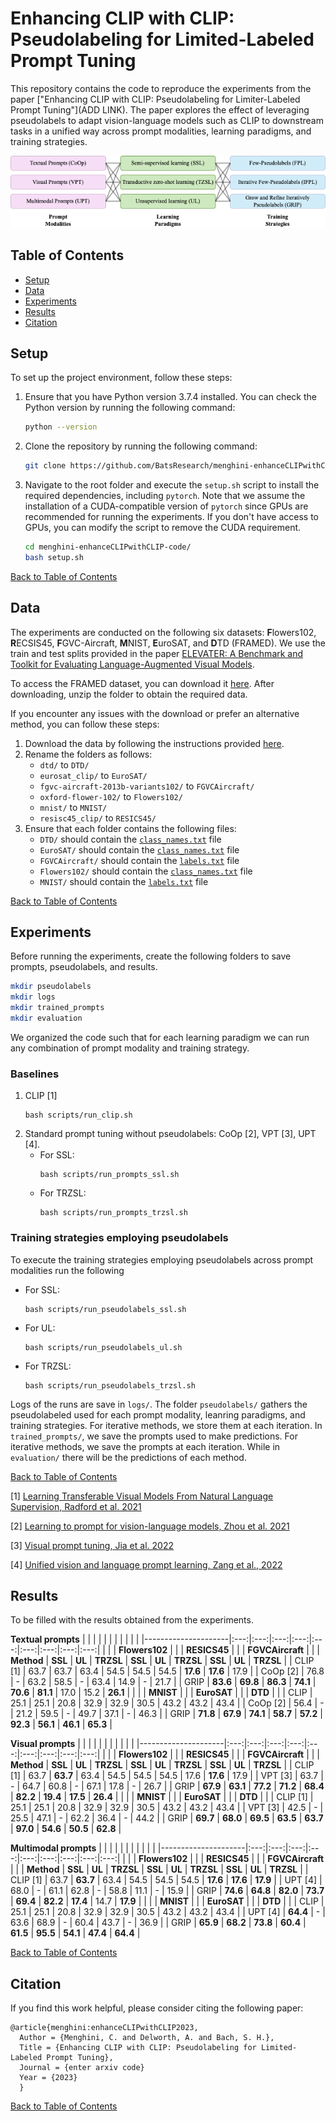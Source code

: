 # Enhancing CLIP with CLIP: Pseudolabeling for Limited-Labeled Prompt Tuning

This repository contains the code to reproduce the experiments from the paper ["Enhancing CLIP with CLIP: Pseudolabeling for Limiter-Labeled Prompt Tuning"](ADD LINK). The paper explores the effect of leveraging pseudolabels to adapt vision-language models such as CLIP to downstream tasks in a unified way across prompt modalities, learning paradigms, and training strategies.

<div align="center">
    <img src="imgs/overview.png" alt="Design space">
</div>


## Table of Contents

- [Setup](#setup)
- [Data](#data)
- [Experiments](#experiments)
- [Results](#results)
- [Citation](#citation)

## Setup

To set up the project environment, follow these steps:

1. Ensure that you have Python version 3.7.4 installed. You can check the Python version by running the following command:

    ```bash
    python --version
    ```

2. Clone the repository by running the following command:

    ```bash
    git clone https://github.com/BatsResearch/menghini-enhanceCLIPwithCLIP-code.git
    ```

3. Navigate to the root folder and execute the `setup.sh` script to install the required dependencies, including `pytorch`. Note that we assume the installation of a CUDA-compatible version of `pytorch` since GPUs are recommended for running the experiments. If you don't have access to GPUs, you can modify the script to remove the CUDA requirement. 

    ```bash
    cd menghini-enhanceCLIPwithCLIP-code/
    bash setup.sh
    ```

[Back to Table of Contents](#table-of-contents)

## Data

The experiments are conducted on the following six datasets: **F**lowers102, **R**ECSIS45, **F**GVC-Aircraft, **M**NIST, **E**uroSAT, and **D**TD (FRAMED). We use the train and test splits provided in the paper [ELEVATER: A Benchmark and Toolkit for Evaluating Language-Augmented Visual Models](https://openreview.net/pdf?id=hGl8rsmNXzs).

To access the FRAMED dataset, you can download it [here](https://drive.google.com/file/d/1_ns7regg8dfAAGmYcmCXa5ryuJeOoug-/view?usp=share_link). After downloading, unzip the folder to obtain the required data.

If you encounter any issues with the download or prefer an alternative method, you can follow these steps:

1. Download the data by following the instructions provided [here](https://github.com/Computer-Vision-in-the-Wild/DataDownload).
2. Rename the folders as follows:
   - `dtd/` to `DTD/`
   - `eurosat_clip/` to `EuroSAT/`
   - `fgvc-aircraft-2013b-variants102/` to `FGVCAircraft/`
   - `oxford-flower-102/` to `Flowers102/`
   - `mnist/` to `MNIST/`
   - `resisc45_clip/` to `RESICS45/`
3. Ensure that each folder contains the following files:
   - `DTD/` should contain the [`class_names.txt`](https://github.com/BatsResearch/co-training-clip/blob/reproducibility/data/class_files/DTD/class_names.txt) file
   - `EuroSAT/` should contain the [`class_names.txt`](https://github.com/BatsResearch/co-training-clip/blob/reproducibility/data/class_files/EuroSAT/class_names.txt) file
   - `FGVCAircraft/` should contain the [`labels.txt`](https://github.com/BatsResearch/co-training-clip/blob/reproducibility/data/class_files/FGVCAircraft/labels.txt) file
   - `Flowers102/` should contain the [`class_names.txt`](https://github.com/BatsResearch/co-training-clip/blob/reproducibility/data/class_files/Flowers102/class_names.txt) file
   - `MNIST/` should contain the [`labels.txt`](https://github.com/BatsResearch/co-training-clip/blob/reproducibility/data/class_files/MNIST/labels.txt) file

[Back to Table of Contents](#table-of-contents)

## Experiments

Before running the experiments, create the following folders to save prompts, pseudolabels, and results.

```bash
mkdir pseudolabels
mkdir logs
mkdir trained_prompts
mkdir evaluation
```

We organized the code such that for each learning paradigm we can run any combination of prompt modality and training strategy.

### Baselines

1. CLIP [1]
    ```
    bash scripts/run_clip.sh
    ```
2. Standard prompt tuning without pseudolabels: CoOp [2], VPT [3], UPT [4].
    - For SSL:
        ```
        bash scripts/run_prompts_ssl.sh
        ```
    - For TRZSL:
        ```
        bash scripts/run_prompts_trzsl.sh
        ```

### Training strategies employing pseudolabels

To execute the training strategies employing pseudolabels across prompt modalities run the following
    
- For SSL:  
    ```
    bash scripts/run_pseudolabels_ssl.sh
    ```

- For UL:  
    ```
    bash scripts/run_pseudolabels_ul.sh
    ```

- For TRZSL:
    ```
    bash scripts/run_pseudolabels_trzsl.sh
    ```

Logs of the runs are save in `logs/`.
The folder `pseudolabels/` gathers the pseudolabeled used for each prompt modality, leanring paradigms, and training strategies. For iterative methods, we store them at each iteration.
In `trained_prompts/`, we save the prompts used to make predictions. For iterative methods, we save the prompts at each iteration. 
While in `evaluation/` there will be the predictions of each method. 

[Back to Table of Contents](#table-of-contents)


[1] [Learning Transferable Visual Models From Natural Language Supervision, Radford et al. 2021](https://arxiv.org/pdf/2103.00020.pdf)

[2] [Learning to prompt for vision-language models, Zhou et al. 2021](https://arxiv.org/pdf/2109.01134.pdf)

[3] [Visual prompt tuning, Jia et al. 2022](https://arxiv.org/pdf/2203.12119.pdf)

[4] [Unified vision and language prompt learning, Zang et al., 2022](https://arxiv.org/pdf/2210.07225.pdf)

## Results

To be filled with the results obtained from the experiments.


**Textual prompts**
| |   |   |   |   |   |   |   |   |   |
|---------------------|:---:|:---:|:---:|:---:|:---:|:---:|:---:|:---:|:---:|
|                     |  | **Flowers102** | |  | **RESICS45** |  |  | **FGVCAircraft** |  |
| **Method**          | **SSL** | **UL** | **TRZSL** | **SSL** | **UL** | **TRZSL** | **SSL** | **UL** | **TRZSL** |
| CLIP [1]            | 63.7 | 63.7 | 63.4 | 54.5 | 54.5 | 54.5 | **17.6** | **17.6** | 17.9 |
| CoOp [2]               | 76.8 | - | 63.2 | 58.5 | - | 63.4 | 14.9 | - | 21.7 |
| GRIP                | **83.6** | **69.8** | **86.3** | **74.1** | **70.6** | **81.1** | 17.0 | 15.2 | **26.1** |
|                     |  | **MNIST** |  |  | **EuroSAT** |  |  | **DTD** |  |
| CLIP                | 25.1 | 25.1 | 20.8 | 32.9 | 32.9 | 30.5 | 43.2 | 43.2 | 43.4 |
| CoOp  [2]              | 56.4 | - | 21.2 | 59.5 | - | 49.7 | 37.1 | - | 46.3 |
| GRIP                | **71.8** | **67.9** | **74.1** | **58.7** | **57.2** | **92.3** | **56.1** | **46.1** | **65.3** |

**Visual prompts** 
| |   |   |   |   |   |   |   |   |   |
|---------------------|:---:|:---:|:---:|:---:|:---:|:---:|:---:|:---:|:---:|
|                     |  | **Flowers102** |  |  | **RESICS45** |  |  | **FGVCAircraft** |  |
| **Method**          | **SSL** | **UL** | **TRZSL** | **SSL** | **UL** | **TRZSL** | **SSL** | **UL** | **TRZSL** |
| CLIP [1]             | 63.7 | **63.7** | 63.4 | 54.5 | 54.5 | 54.5 | 17.6 | **17.6** | 17.9 |
| VPT  [3]               | 63.7 | - | 64.7 | 60.8 | - | 67.1 | 17.8 | - | 26.7 |
| GRIP                | **67.9** | **63.1** | **77.2** | **71.2** | **68.4** | **82.2** | **19.4** | **17.5** | **26.4** | 
|                     |  | **MNIST** |  |  | **EuroSAT** |  |  | **DTD** |  |
| CLIP [1]             | 25.1 | 25.1 | 20.8 | 32.9 | 32.9 | 30.5 | 43.2 | 43.2 | 43.4 |
| VPT  [3]               | 42.5 | - | 25.5 | 47.1 | - | 62.2 | 36.4 | - | 44.2 | 
| GRIP                | **69.7** | **68.0** | **69.5** | **63.5** | **63.7** | **97.0** | **54.6** | **50.5** | **62.8** |

**Multimodal prompts**
| |   |   |   |   |   |   |   |   |   |
|---------------------|:---:|:---:|:---:|:---:|:---:|:---:|:---:|:---:|:---:|
|                     |  | **Flowers102** |  |  | **RESICS45** |  |  | **FGVCAircraft** |  |
| **Method**          | **SSL** | **UL** | **TRZSL** | **SSL** | **UL** | **TRZSL** | **SSL** | **UL** | **TRZSL** |
| CLIP [1]                | 63.7 | **63.7** | 63.4 | 54.5 | 54.5 | 54.5 | **17.6** | **17.6** | **17.9** |
| UPT  [4]               | 68.0 | - | 61.1 | 62.8 | - | 58.8 | 11.1 | - | 15.9 |
| GRIP                | **74.6** | **64.8** | **82.0** | **73.7** | **69.4** | **82.2** | **17.4** | 14.7 | **17.9** | 
|                     |  | **MNIST** |  |  | **EuroSAT** |  |  | **DTD** |  |
| CLIP                | 25.1 | 25.1 | 20.8 | 32.9 | 32.9 | 30.5 | 43.2 | 43.2 | 43.4 |
| UPT  [4]               | **64.4** | - | 63.6 | 68.9 | - | 60.4 | 43.7 | - | 36.9 | 
| GRIP                | **65.9** | **68.2** | **73.8** | **60.4** | **61.5** | **95.5** | **54.1** | **47.4** | **64.4** |



[Back to Table of Contents](#table-of-contents)

## Citation 

If you find this work helpful, please consider citing the following paper:

```
@article{menghini:enhanceCLIPwithCLIP2023,
  Author = {Menghini, C. and Delworth, A. and Bach, S. H.},
  Title = {Enhancing CLIP with CLIP: Pseudolabeling for Limited-Labeled Prompt Tuning},
  Journal = {enter arxiv code}
  Year = {2023}
  }
```

[Back to Table of Contents](#table-of-contents)